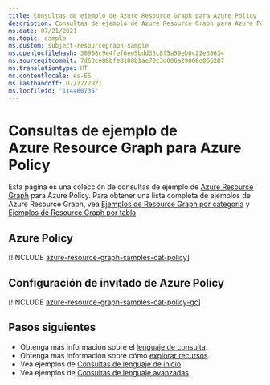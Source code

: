 ```yaml
---
title: Consultas de ejemplo de Azure Resource Graph para Azure Policy
description: Consultas de ejemplo de Azure Resource Graph para Azure Policy en las que se muestra el uso de tipos de recursos y tablas para acceder a recursos y propiedades relacionados con Azure Policy.
ms.date: 07/21/2021
ms.topic: sample
ms.custom: subject-resourcegraph-sample
ms.openlocfilehash: 30908c9e4fef6ee5bdd33c8f5a59eb0c22e30634
ms.sourcegitcommit: 7d63ce88bfe8188b1ae70c3d006a29068d066287
ms.translationtype: HT
ms.contentlocale: es-ES
ms.lasthandoff: 07/22/2021
ms.locfileid: "114460735"
---
```

# <a name="azure-resource-graph-sample-queries-for-azure-policy"></a>Consultas de ejemplo de Azure Resource Graph para Azure Policy

Esta página es una colección de consultas de ejemplo de [Azure Resource Graph](../../resource-graph/overview.md) para Azure Policy. Para obtener una lista completa de ejemplos de Azure Resource Graph, vea [Ejemplos de Resource Graph por categoría](../../resource-graph/samples/samples-by-category.md) y [Ejemplos de Resource Graph por tabla](../../resource-graph/samples/samples-by-table.md).

## <a name="azure-policy"></a>Azure Policy

[!INCLUDE [azure-resource-graph-samples-cat-policy](../../../../includes/resource-graph/samples/bycat/azure-policy.md)]

## <a name="azure-policy-guest-configuration"></a>Configuración de invitado de Azure Policy

[!INCLUDE [azure-resource-graph-samples-cat-policy-gc](../../../../includes/resource-graph/samples/bycat/azure-policy-guest-configuration.md)]

## <a name="next-steps"></a>Pasos siguientes

- Obtenga más información sobre el [lenguaje de consulta](../../resource-graph/concepts/query-language.md).
- Obtenga más información sobre cómo [explorar recursos](../../resource-graph/concepts/explore-resources.md).
- Vea ejemplos de [Consultas de lenguaje de inicio](../../resource-graph/samples/starter.md).
- Vea ejemplos de [Consultas de lenguaje avanzadas](../../resource-graph/samples/advanced.md).
